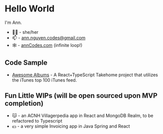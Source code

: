 # Hello World

I'm Ann. 
- 🙋‍♀️ - she/her
- 📫 - ann.nguyen.codes@gmail.com
- 🕸️ - [annCodes.com](http://anncodes.com) (infinite loop!)

## Code Sample
- [Awesome Albums](https://github.com/ann-codes/takehome-awesome-albums/blob/main/README.md) - A React+TypeScript Takehome project that utilizes the iTunes top 100 iTunes feed. 

## Fun Little WIPs (will be open sourced upon MVP completion)
- 😽 - an ACNH Villagerpedia app in React and MongoDB Realm, to be refactored to Typescript
- 💵 - a very simple Invoicing app in Java Spring and React
 
